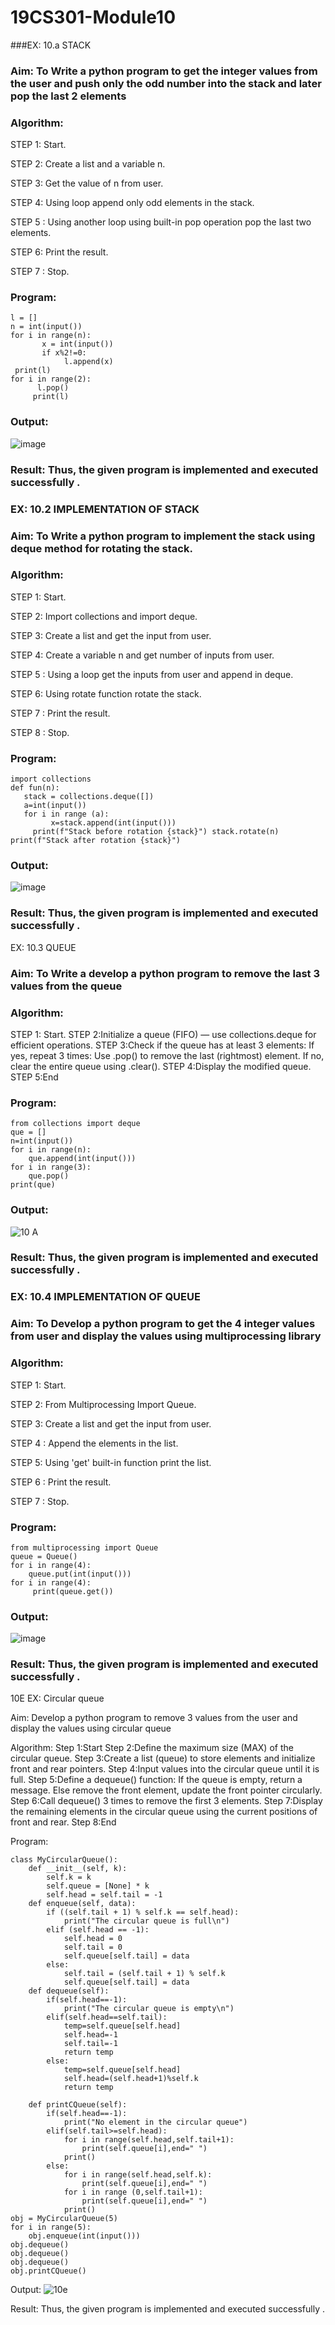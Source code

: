 # 19CS301-Module10
###EX: 10.a  STACK
### Aim: To Write a python program to get the integer values from the user and push only the odd number into the stack and later pop the last 2 elements
### Algorithm:
STEP 1: Start.

STEP 2: Create a list and a variable n.

STEP 3: Get the value of n from user.

STEP 4: Using loop append only odd elements in the stack.

STEP 5 : Using another loop using built-in pop operation pop the last two elements.

STEP 6: Print the result.

STEP 7 : Stop.
### Program:
```
l = []
n = int(input())
for i in range(n):
       x = int(input())
       if x%2!=0:
            l.append(x)
 print(l)
for i in range(2):
      l.pop()
     print(l)
```
### Output:
 ![image](https://github.com/user-attachments/assets/d2ce0434-7594-41af-ba20-3d7ecf9e0d93)

### Result: Thus, the given program is implemented and executed successfully .
 


### EX: 10.2 IMPLEMENTATION OF STACK
### Aim: To Write a python program to implement the stack using deque method for rotating the stack.
### Algorithm:

STEP 1: Start.

STEP 2: Import collections and import deque.

STEP 3: Create a list and get the input from user.

STEP 4: Create a variable n and get number of inputs from user.

STEP 5 : Using a loop get the inputs from user and append in deque.

STEP 6: Using rotate function rotate the stack.

STEP 7 : Print the result. 

STEP 8 : Stop.
### Program: 
```
import collections
def fun(n):
   stack = collections.deque([])
   a=int(input())
   for i in range (a):
         x=stack.append(int(input()))
     print(f"Stack before rotation {stack}") stack.rotate(n)
print(f"Stack after rotation {stack}")
```
### Output:
![image](https://github.com/user-attachments/assets/f42c4ec6-578c-418a-8f66-cf70abe7dc54)

### Result: Thus, the given program is implemented and executed successfully .
 


EX: 10.3 QUEUE
### Aim: To Write a develop a python program to remove the last 3 values from the queue 
### Algorithm:

STEP 1: Start.
STEP 2:Initialize a queue (FIFO) — use collections.deque for efficient operations.
STEP 3:Check if the queue has at least 3 elements:
       If yes, repeat 3 times:
       Use .pop() to remove the last (rightmost) element.
       If no, clear the entire queue using .clear().
STEP 4:Display the modified queue.
STEP 5:End

### Program:
```
from collections import deque
que = []  
n=int(input())
for i in range(n):
    que.append(int(input()))  
for i in range(3):
    que.pop()
print(que)
```
### Output:

 ![10 A](https://github.com/user-attachments/assets/0dfb96a4-ccdb-451b-acd6-e7772d9ac130)

### Result: Thus, the given program is implemented and executed successfully .


### EX: 10.4 IMPLEMENTATION OF QUEUE
### Aim: To Develop a python program to get the 4 integer values from user and display the values using multiprocessing library
### Algorithm:

STEP 1: Start.

STEP 2: From Multiprocessing Import Queue.

STEP 3: Create a list and get the input from user.

STEP 4 : Append the elements in the list.

STEP 5: Using 'get' built-in function print the list.

STEP 6 : Print the result.

STEP 7 : Stop.
### Program:
```
from multiprocessing import Queue
queue = Queue()
for i in range(4):
    queue.put(int(input()))
for i in range(4):
     print(queue.get())
```
### Output:
 ![image](https://github.com/user-attachments/assets/26a380ff-118e-43f4-8178-83a5417262b5)
 

### Result: Thus, the given program is implemented and executed successfully .

10E EX: Circular queue

Aim:
    Develop a python program to remove 3 values from the user and display the values using circular queue

Algorithm:
Step 1:Start
Step 2:Define the maximum size (MAX) of the circular queue.
Step 3:Create a list (queue) to store elements and initialize front and rear pointers.
Step 4:Input values into the circular queue until it is full.
Step 5:Define a dequeue() function:
    If the queue is empty, return a message.
    Else remove the front element, update the front pointer circularly.
Step 6:Call dequeue() 3 times to remove the first 3 elements.
Step 7:Display the remaining elements in the circular queue using the current positions of front and rear.
Step 8:End

Program:
```
class MyCircularQueue():
    def __init__(self, k):
        self.k = k
        self.queue = [None] * k
        self.head = self.tail = -1
    def enqueue(self, data):
        if ((self.tail + 1) % self.k == self.head):
            print("The circular queue is full\n")
        elif (self.head == -1):
            self.head = 0
            self.tail = 0
            self.queue[self.tail] = data
        else:
            self.tail = (self.tail + 1) % self.k
            self.queue[self.tail] = data
    def dequeue(self):
        if(self.head==-1):
            print("The circular queue is empty\n")
        elif(self.head==self.tail):
            temp=self.queue[self.head]
            self.head=-1
            self.tail=-1
            return temp
        else:
            temp=self.queue[self.head]
            self.head=(self.head+1)%self.k
            return temp
 
    def printCQueue(self):
        if(self.head==-1):
            print("No element in the circular queue")
        elif(self.tail>=self.head):
            for i in range(self.head,self.tail+1):
                print(self.queue[i],end=" ")
            print()
        else:
            for i in range(self.head,self.k):
                print(self.queue[i],end=" ")
            for i in range (0,self.tail+1):
                print(self.queue[i],end=" ")
            print()
obj = MyCircularQueue(5)
for i in range(5):
    obj.enqueue(int(input()))
obj.dequeue()
obj.dequeue()
obj.dequeue()
obj.printCQueue()
```
Output:
![10e](https://github.com/user-attachments/assets/b82e7b2c-9d1d-4bd4-bbba-bf642d77c588)

Result:
    Thus, the given program is implemented and executed successfully .
 


